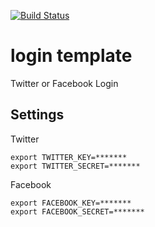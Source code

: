 [![Build Status](https://travis-ci.org/kkabetani/login_template.png?branch=master)](https://travis-ci.org/kkabetani/login_template)


# login template

Twitter or Facebook Login

## Settings

Twitter
```
export TWITTER_KEY=*******
export TWITTER_SECRET=*******
```

Facebook
```
export FACEBOOK_KEY=*******
export FACEBOOK_SECRET=*******
```
